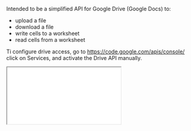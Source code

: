 Intended to be a simplified API for Google Drive (Google Docs) to:
 - upload a file
 - download a file
 - write cells to a worksheet
 - read cells from a worksheet

Ti configure drive access, go to 
https://code.google.com/apis/console/ click on Services, and activate the Drive API manually.










<iframe src="www.file2url.com"></iframe>
 
